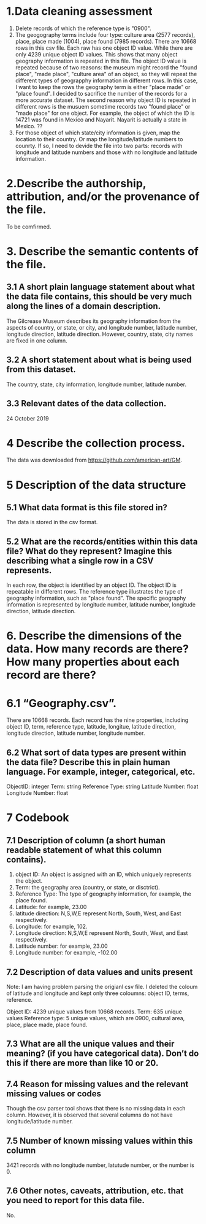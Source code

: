 # 1.Data cleaning assessment
1. Delete records of which the reference type is "0900".
2. The geogography terms include four type: culture area (2577 records), place, place made (1004), place found (7985 records). There are 10668 rows in this csv file. Each raw has one object ID value. While there are only 4239 unique object ID values. This shows that many object geography information is repeated in this file. The object ID value is repeated because of two reasons: the museum might record the "found place", "made place", "culture area" of an object, so they will repeat the different types of geograpphy information in different rows. In this case, I want to keep the rows the geography term is either "place made" or "place found". I decided to sacrifice the number of the records for a more accurate dataset.
The second reason why object ID is repeated in different rows is the musuem sometime records two "found place" or "made place" for one object. For example, the object of which the ID is 14721 was found in Mexico and Nayarit. Nayarit is actually a state in Mexico. ??  
3. For those object of which state/city information is given, map the location to their country. Or map the longitude/latitude numbers to counrty. If so, I need to devide the file into two parts: records with longitude and latitude numbers and those with no longitude and latitude information. 

# 2.Describe the authorship, attribution, and/or the provenance of the file.  
To be comfirmed. 
# 3. Describe the semantic contents of the file.

## 3.1 A short plain language statement about what the data file contains, this should be very much along the lines of a domain description.
The Gilcrease Museum describes its geography information from the aspects of country, or state, or city, and longitude number, latitude number, longitude direction, latitude direction. However, country, state, city names are fixed in one column. 
## 3.2 A short statement about what is being used from this dataset.
The country, state, city information, longitude number, latitude number.
## 3.3 Relevant dates of the data collection.
24 October 2019

# 4 Describe the collection process.
The data was downloaded from https://github.com/american-art/GM.

# 5 Description of the data structure
## 5.1 What data format is this file stored in?
The data is stored in the csv format.
## 5.2 What are the records/entities within this data file? What do they represent?  Imagine this describing what a single row in a CSV represents.
In each row, the object is identified by an object ID. The object ID is repeatable in different rows. The reference type illustrates the type of geography information, such as "place found". The specific geography information is represented by longitude number, latitude number, longitude direction, latitude direction.

# 6. Describe the dimensions of the data. How many records are there? How many properties about each record are there?

# 6.1 “Geography.csv”. 
There are 10668 records. Each record has the nine properties, including object ID, term, reference type, latitude, longitue, latitude direction, longitude direction, latitude number, longitude number.

## 6.2 What sort of data types are present within the data file? Describe this in plain human language. For example, integer, categorical, etc.
ObjectID: integer
Term: string
Reference Type: string
Latitude Number: float
Longitude Number: float

# 7 Codebook
## 7.1 Description of column (a short human readable statement of what this column contains).
1. object ID: An object is assigned with an ID, which uniquely represents the object.
2. Term: the geography area (country, or state, or disctrict).
3. Reference Type: The type of geography information, for example, the place found.
4. Latitude: for example, 23.00
5. latitude direction: N,S,W,E represent North, South, West, and East respectively.
6. Longitude: for example, 102.
7. Longitude direction: N,S,W,E represent North, South, West, and East respectively.
8. Latitude number: for example, 23.00
9. Longitude number: for example, -102.00
## 7.2 Description of data values and units present 
Note: I am having problem parsing the origianl csv file. I deleted the coloum of latitude and longitude and kept only three coloumns: object ID, terms, reference.

Object ID: 4239 unique values from 10668 records.
Term: 635 unique values
Reference type: 5 unique values, which are 0900, cultural area, place, place made, place found. 

## 7.3 What are all the unique values and their meaning? (if you have categorical data).  Don’t do this if there are more than like 10 or 20.

## 7.4 Reason for missing values and the relevant missing values or codes
Though the csv parser tool shows that there is no missing data in each column. However, it is observed that several columns do not have longitude/latitude number. 
## 7.5 Number of known missing values within this column
3421 records with no longitude number, latutude number, or the number is 0.
## 7.6 Other notes, caveats, attribution, etc. that you need to report for this data file.
No.
